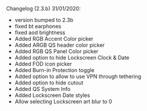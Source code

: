 Changelog (2.3.b) 31/01/2020:

- version bumped to 2.3b
- fixed bt earphones
- fixed aod brightness
- Added RGB Accent Color picker
- Added ARGB QS header color picker
- Added RGB QS Panel Color picker
- Added option to hide Lockscreen Clock & Date
- Added FOD icon picker
- Added Burn-in Protection toggle
- Added option to allow to use VPN through tethering
- Added option to hide cutout
- Added QS System Info
- Added Lockscreen Date styles
- Allow selecting Lockscreen art blur to 0
